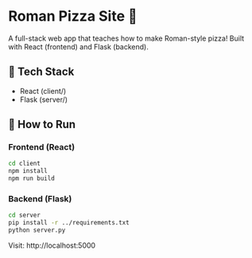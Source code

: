 # Roman Pizza Site 🍕

A full-stack web app that teaches how to make Roman-style pizza! Built with React (frontend) and Flask (backend).

## 🔧 Tech Stack
- React (client/)
- Flask (server/)

## 🚀 How to Run

### Frontend (React)
```bash
cd client
npm install
npm run build
```

### Backend (Flask)
```bash
cd server
pip install -r ../requirements.txt
python server.py
```

Visit: http://localhost:5000
